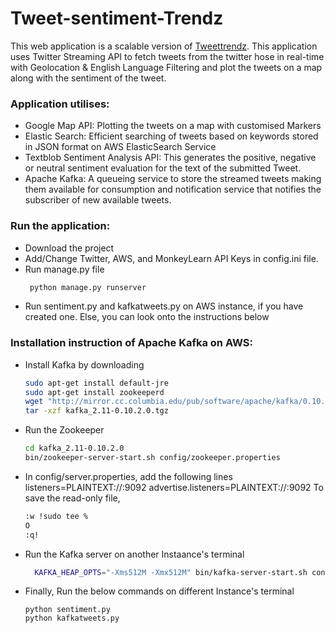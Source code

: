 # Tweet-sentiment-Trendz
This web application is a scalable version of <a href="https://github.com/shaivikochar/Tweetrendz">Tweettrendz</a>.
This application uses Twitter Streaming API to fetch tweets from the twitter hose in real-time with 
Geolocation & English Language Filtering and plot the tweets on a map along with the sentiment of the tweet.

### Application utilises:
- Google Map API: Plotting the tweets on a map with customised Markers
- Elastic Search: Efficient searching of tweets based on keywords stored in JSON format on AWS ElasticSearch Service
- Textblob Sentiment Analysis API: This generates the positive, negative or neutral sentiment evaluation for the text of the submitted Tweet.
- Apache Kafka: A queueing service to store the streamed tweets making them available for consumption and notification service that notifies the subscriber of new available tweets.

### Run the application:
- Download the project
- Add/Change Twitter, AWS, and MonkeyLearn API Keys in config.ini file.
- Run manage.py file
  ```python
   python manage.py runserver
   ```
- Run sentiment.py and kafkatweets.py on AWS instance, if you have created one. Else, you can look onto the instructions below

### Installation instruction of Apache Kafka on AWS:
- Install Kafka by downloading
	```bash
  sudo apt-get install default-jre
  sudo apt-get install zookeeperd
  wget "http://mirror.cc.columbia.edu/pub/software/apache/kafka/0.10.2.0/kafka_2.11-0.10.2.0.tgz"
  tar -xzf kafka_2.11-0.10.2.0.tgz
  ```
- Run the Zookeeper
  ```bash
  cd kafka_2.11-0.10.2.0
  bin/zookeeper-server-start.sh config/zookeeper.properties
  ```
- In config/server.properties, add the following lines
	listeners=PLAINTEXT://<your-instance-privateIP>:9092
	advertise.listeners=PLAINTEXT://<your-instance-privateIP>:9092
	To save the read-only file, 
  ```bash
  :w !sudo tee %
  O
  :q!
  ```
- Run the Kafka server on another Instaance's terminal 
  ``` bash
	KAFKA_HEAP_OPTS="-Xms512M -Xmx512M" bin/kafka-server-start.sh config/server.properties
  ```
- Finally, Run the below commands on different Instance's terminal
  ```
  python sentiment.py
  python kafkatweets.py
  ```
